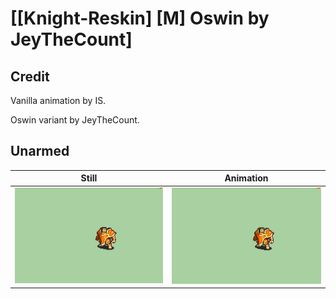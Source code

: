 # [\[Knight-Reskin\] \[M\] Oswin by JeyTheCount]

## Credit

Vanilla animation by IS.

Oswin variant by JeyTheCount.
	
## Unarmed

| Still | Animation |
| :---: | :-------: |
| ![Unarmed still](./Unarmed_000.png) | ![Unarmed animation](./Unarmed.gif) |
